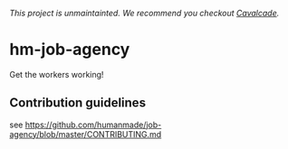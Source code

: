 _*This project is unmaintainted. We recommend you checkout [Cavalcade](https://github.com/humanmade/cavalcade).*_

hm-job-agency
=============

Get the workers working!

## Contribution guidelines ##

see https://github.com/humanmade/job-agency/blob/master/CONTRIBUTING.md
